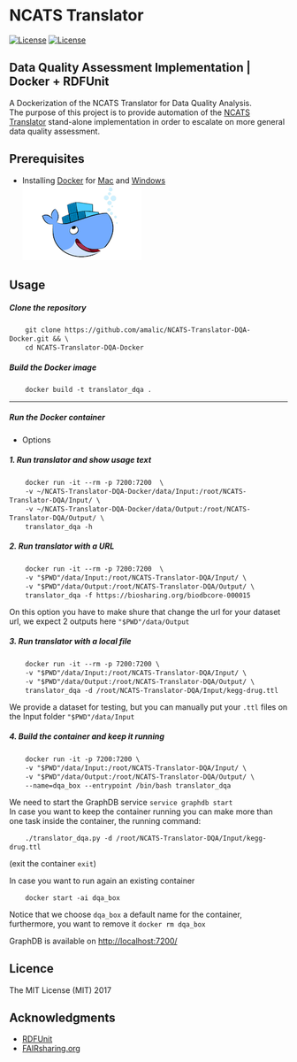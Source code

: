 # NCATS Translator
[![License](https://img.shields.io/badge/FAIR-metrics-orange.svg)](http://fairmetrics.org/)
[![License](https://img.shields.io/badge/license-MIT-blue.svg)](https://opensource.org/licenses/MIT)

## Data Quality Assessment Implementation  |  Docker + RDFUnit

A Dockerization of the NCATS Translator for Data Quality Analysis.   
The purpose of this project is to provide automation of the [NCATS Translator](https://github.com/pedrohserrano/NCATS-Translator-DQA) stand-alone implementation in order to escalate on more general data quality assessment.

## Prerequisites

- Installing [Docker](https://docs.docker.com/) for [Mac](https://docs.docker.com/docker-for-mac/install/) and [Windows](https://docs.docker.com/docker-for-windows/install/download-docker-for-windows)  
![](img/docker.png)

## Usage

##### Clone the repository

        git clone https://github.com/amalic/NCATS-Translator-DQA-Docker.git && \
        cd NCATS-Translator-DQA-Docker

##### Build the Docker image  

        docker build -t translator_dqa .

---
##### Run the Docker container  

- Options  
##### 1. Run translator and show usage text

        docker run -it --rm -p 7200:7200  \
        -v ~/NCATS-Translator-DQA-Docker/data/Input:/root/NCATS-Translator-DQA/Input/ \
        -v ~/NCATS-Translator-DQA-Docker/data/Output:/root/NCATS-Translator-DQA/Output/ \
        translator_dqa -h

##### 2. Run translator with a URL

        docker run -it --rm -p 7200:7200  \
        -v "$PWD"/data/Input:/root/NCATS-Translator-DQA/Input/ \
        -v "$PWD"/data/Output:/root/NCATS-Translator-DQA/Output/ \
        translator_dqa -f https://biosharing.org/biodbcore-000015

On this option you have to make shure that change the url for your dataset url, we expect 2 outputs here `"$PWD"/data/Output`

##### 3. Run translator with a local file

        docker run -it --rm -p 7200:7200 \
        -v "$PWD"/data/Input:/root/NCATS-Translator-DQA/Input/ \
        -v "$PWD"/data/Output:/root/NCATS-Translator-DQA/Output/ \
        translator_dqa -d /root/NCATS-Translator-DQA/Input/kegg-drug.ttl

We provide a dataset for testing, but you can manually put your `.ttl` files on the Input folder `"$PWD"/data/Input`

##### 4. Build the container and keep it running  

        docker run -it -p 7200:7200 \
        -v "$PWD"/data/Input:/root/NCATS-Translator-DQA/Input/ \
        -v "$PWD"/data/Output:/root/NCATS-Translator-DQA/Output/ \
        --name=dqa_box --entrypoint /bin/bash translator_dqa 

We need to start the GraphDB service `service graphdb start`  
In case you want to keep the container running you can make more than one task inside the container, the running command:

        ./translator_dqa.py -d /root/NCATS-Translator-DQA/Input/kegg-drug.ttl

(exit the container `exit`)

In case you want to run again an existing container   

        docker start -ai dqa_box

Notice that we choose `dqa_box` a default name for the container, furthermore, you want to remove it `docker rm dqa_box`

GraphDB is available on  [http://localhost:7200/](http://localhost:7200/)

## Licence

The MIT License (MIT) 2017

## Acknowledgments

* [RDFUnit](http://aksw.org/Projects/RDFUnit.html)
* [FAIRsharing.org](http://FAIRsharing.org)
